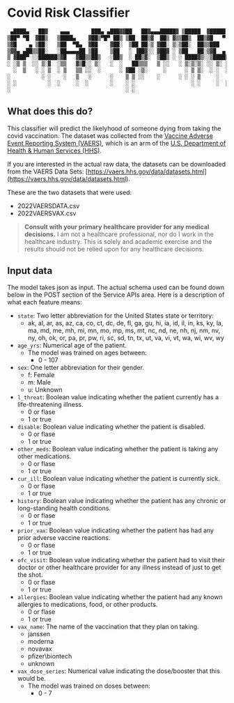 # Covid Risk Classifier

```bash
 ▄████▄   ██▓    ▄▄▄       ███▄ ▄███▓▓██   ██▓▄▄▄█████▓ ▒█████  ▓█████ 
▒██▀ ▀█  ▓██▒   ▒████▄    ▓██▒▀█▀ ██▒ ▒██  ██▒▓  ██▒ ▓▒▒██▒  ██▒▓█   ▀ 
▒▓█    ▄ ▒██░   ▒██  ▀█▄  ▓██    ▓██░  ▒██ ██░▒ ▓██░ ▒░▒██░  ██▒▒███   
▒▓▓▄ ▄██▒▒██░   ░██▄▄▄▄██ ▒██    ▒██   ░ ▐██▓░░ ▓██▓ ░ ▒██   ██░▒▓█  ▄ 
▒ ▓███▀ ░░██████▒▓█   ▓██▒▒██▒   ░██▒  ░ ██▒▓░  ▒██▒ ░ ░ ████▓▒░░▒████▒
░ ░▒ ▒  ░░ ▒░▓  ░▒▒   ▓▒█░░ ▒░   ░  ░   ██▒▒▒   ▒ ░░   ░ ▒░▒░▒░ ░░ ▒░ ░
  ░  ▒   ░ ░ ▒  ░ ▒   ▒▒ ░░  ░      ░ ▓██ ░▒░     ░      ░ ▒ ▒░  ░ ░  ░
░          ░ ░    ░   ▒   ░      ░    ▒ ▒ ░░    ░      ░ ░ ░ ▒     ░   
░ ░          ░  ░     ░  ░       ░    ░ ░                  ░ ░     ░  ░
░                                     ░ ░                              
```

## What does this do?

This classifier will predict the likelyhood of someone dying from taking the covid vaccination.
The dataset was collected from the [Vaccine Adverse Event Reporting System (VAERS)](https://vaers.hhs.gov/), which is an arm of the [U.S. Department of Health & Human Services (HHS)](https://www.hhs.gov/).

If you are interested in the actual raw data, the datasets can be downloaded from the VAERS Data Sets: [https://vaers.hhs.gov/data/datasets.html](https://vaers.hhs.gov/data/datasets.html).

These are the two datasets that were used:

* 2022VAERSDATA.csv
* 2022VAERSVAX.csv

> **Consult with your primary healthcare provider for any medical decisions.**
I am not a healthcare professional, nor do I work in the healthcare industry.
This is solely and academic exercise and the results should not be relied upon for any healthcare decisions.

## Input data

The model takes json as input.
The actual schema used can be found down below in the POST section of the Service APIs area.
Here is a description of what each feature means:

* `state`: Two letter abbreviation for the United States state or territory:
  * ak, al, ar, as, az, ca, co, ct, dc, de, fl, ga, gu, hi, ia, id, il, in, ks, ky, la,\
  ma, md, me, mh, mi, mn, mo, mp, ms, mt, nc, nd, ne, nh, nj,
  nm, nv, \
  ny, oh, ok, or, pa, pr, pw, ri, sc, sd, tn, tx, ut, va, vi, vt, wa, wi, wv, wy
* `age_yrs`: Numerical age of the patient.
  * The model was trained on ages between:
    * 0 - 107
* `sex`: One letter abbreviation for their gender.
  * f: Female
  * m: Male
  * u: Unknown
* `l_threat`: Boolean value indicating whether the patient currently has a life-threatening illness.
  * 0 or flase
  * 1 or true
* `disable`: Boolean value indicating whether the patient is disabled.
  * 0 or flase
  * 1 or true
* `other_meds`: Boolean value indicating whether the patient is taking any other medications.
  * 0 or flase
  * 1 or true
* `cur_ill`: Boolean value indicating whether the patient is currently sick.
  * 0 or flase
  * 1 or true
* `history`: Boolean value indicating whether the patient has any chronic or long-standing health conditions.
  * 0 or flase
  * 1 or true
* `prior_vax`: Boolean value indicating whether the patient has had any prior adverse vaccine reactions.
  * 0 or flase
  * 1 or true
* `ofc_visit`: Boolean value indicating whether the patient had to visit their doctor or other healthcare provider for any illness instead of just to get the shot.
  * 0 or flase
  * 1 or true
* `allergies`: Boolean value indicating whether the patient had any known allergies to medications, food, or other products.
  * 0 or flase
  * 1 or true
* `vax_name`: The name of the vaccination that they plan on taking.
  * janssen
  * moderna
  * novavax
  * pfizer\biontech
  * unknown
* `vax_dose_series`: Numerical value indicating the dose/booster that this would be.
  * The model was trained on doses between:
    * 0 - 7

